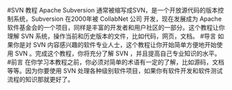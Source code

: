 #SVN 教程
Apache Subversion 通常被缩写成SVN，是一个开放源代码的版本控制系统，Subversion 在2000年被 CollabNet 公司 开发，现在发展成为 Apache 软件基金会的一个项目，同样是丰富的开发者和用户社区的一部分。这个教程让你理解 SVN 系统，操作当前和历史版本的文件，比如代码，网页，文档。
#导言
如果你是对 SVN 内容感兴趣的软件专业人士，这个教程让你开始简单方便地开始使用 SVN 。完成这个教程，你将充分了解 SVN ，并且提高自己专业知识的水平。
#前言
在你学习本教程之前，你必须对简单的术语有一定的了解，比如源码，文档等等。因为你要使用 SVN 处理各种级别软件项目，如果你有软件开发和软件测试流程的知识那就更好了。
